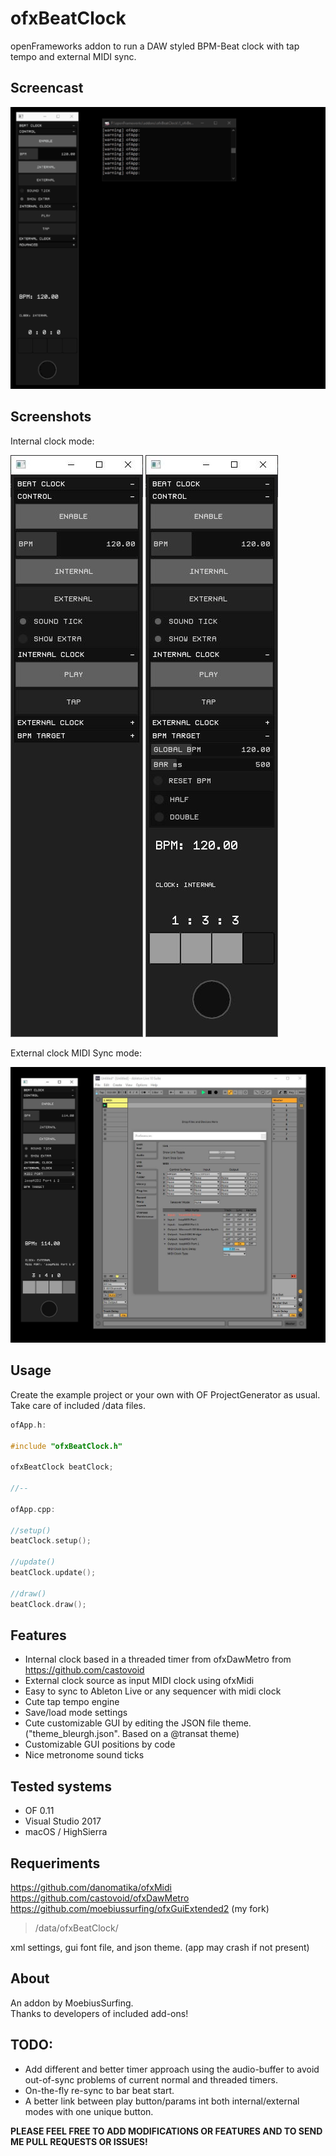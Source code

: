 # ofxBeatClock

openFrameworks addon to run a DAW styled BPM-Beat clock with tap tempo and external MIDI sync.


## Screencast
![Alt text](/ofxBeatClock.gif?raw=true "ofxBeatClock.gif")


## Screenshots

Internal clock mode:

![Alt text](/screenshot0.JPG?raw=true "screenshot0")
![Alt text](/screenshot1.JPG?raw=true "screenshot1")

External clock MIDI Sync mode:

![Alt text](/screenshot2.JPG?raw=true "screenshot2")


## Usage

Create the example project or your own with OF ProjectGenerator as usual. Take care of included /data files.


```c++
ofApp.h:

#include "ofxBeatClock.h"

ofxBeatClock beatClock;

//--

ofApp.cpp:

//setup()
beatClock.setup();

//update()
beatClock.update();

//draw()
beatClock.draw();
```


## Features

- Internal clock based in a threaded timer from ofxDawMetro from https://github.com/castovoid
- External clock source as input MIDI clock using ofxMidi 
- Easy to sync to Ableton Live or any sequencer with midi clock 
- Cute tap tempo engine
- Save/load mode settings
- Cute customizable GUI by editing the JSON file theme. ("theme_bleurgh.json". Based on a @transat theme)
- Customizable GUI positions by code
- Nice metronome sound ticks



## Tested systems

- OF 0.11
- Visual Studio 2017
- macOS / HighSierra



## Requeriments

https://github.com/danomatika/ofxMidi  
https://github.com/castovoid/ofxDawMetro  
https://github.com/moebiussurfing/ofxGuiExtended2 (my fork)

> /data/ofxBeatClock/  

xml settings, gui font file, and json theme. (app may crash if not present)



## About

An addon by MoebiusSurfing.  
Thanks to developers of included add-ons!


## TODO:

- Add different and better timer approach using the audio-buffer to avoid out-of-sync problems of current normal and threaded timers.
- On-the-fly re-sync to bar beat start.
- A better link between play button/params int both internal/external modes with one unique button.


**PLEASE FEEL FREE TO ADD MODIFICATIONS OR FEATURES AND TO SEND ME PULL REQUESTS OR ISSUES!**
